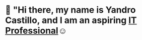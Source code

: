 # 👋 "Hi there, my name is Yandro Castillo, and I am an aspiring <a href="https://linkedin.com/in/Josh">IT Professional</a>☺</h1>
